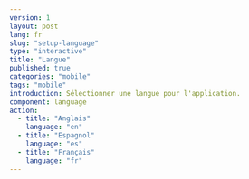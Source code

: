 ```yaml
---
version: 1
layout: post
lang: fr
slug: "setup-language"
type: "interactive"
title: "Langue"
published: true
categories: "mobile"
tags: "mobile"
introduction: Sélectionner une langue pour l'application. 
component: language
action:
  - title: "Anglais"
    language: "en"
  - title: "Espagnol"
    language: "es"
  - title: "Français"
    language: "fr"
---
```

